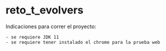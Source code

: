 # reto_t_evolvers

Indicaciones para correr el proyecto: 

	- se requiere JDK 11 
	- se requiere tener instalado el chrome para la prueba web 

